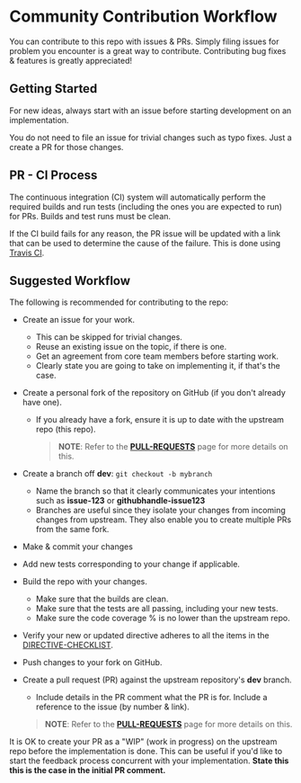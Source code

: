 # Community Contribution Workflow

You can contribute to this repo with issues & PRs. Simply filing issues for problem you encounter is a great way to contribute. Contributing bug fixes & features is greatly appreciated!

## Getting Started

For new ideas, always start with an issue before starting development on an implementation.

You do not need to file an issue for trivial changes such as typo fixes. Just a create a PR for those changes.

## PR - CI Process

The continuous integration (CI) system will automatically perform the required builds and run tests (including the ones you are expected to run) for PRs. Builds and test runs must be clean.

If the CI build fails for any reason, the PR issue will be updated with a link that can be used to determine the cause of the failure. This is done using [Travis CI](https://travis-ci.org/ngOfficeUIFabric/ng-officeuifabric).

## Suggested Workflow

The following is recommended for contributing to the repo:

- Create an issue for your work.
  - This can be skipped for trivial changes.
  - Reuse an existing issue on the topic, if there is one.
  - Get an agreement from core team members before starting work.
  - Clearly state you are going to take on implementing it, if that's the case.
- Create a personal fork of the repository on GitHub (if you don't already have one).
  - If you already have a fork, ensure it is up to date with the upstream repo (this repo). 

    > **NOTE**: Refer to the **[PULL-REQUESTS](PULL-REQUESTS.md)** page for more details on this.

- Create a branch off **dev**: `git checkout -b mybranch`
  - Name the branch so that it clearly communicates your intentions such as **issue-123** or **githubhandle-issue123**
  - Branches are useful since they isolate your changes from incoming changes from upstream. They also enable you to create multiple PRs from the same fork.
- Make & commit your changes
- Add new tests corresponding to your change if applicable.
- Build the repo with your changes.
  - Make sure that the builds are clean.
  - Make sure that the tests are all passing, including your new tests.
  - Make sure the code coverage % is no lower than the upstream repo.
- Verify your new or updated directive adheres to all the items in the [DIRECTIVE-CHECKLIST](DIRECTIVE-CHECKLIST.md).
- Push changes to your fork on GitHub.
- Create a pull request (PR) against the upstream repository's **dev** branch.
  - Include details in the PR comment what the PR is for. Include a reference to the issue (by number & link).

  > **NOTE**: Refer to the **[PULL-REQUESTS](PULL-REQUESTS.md)** page for more details on this.


It is OK to create your PR as a "WIP" (work in progress) on the upstream repo before the implementation is done. This can be useful if you'd like to start the feedback process concurrent with your implementation. **State this this is the case in the initial PR comment.**
